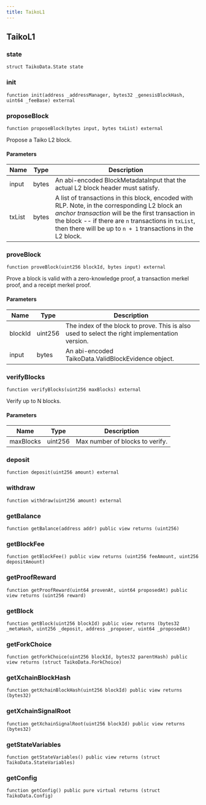 ```yaml
---
title: TaikoL1
---
```


## TaikoL1

### state

```solidity
struct TaikoData.State state
```

### init

```solidity
function init(address _addressManager, bytes32 _genesisBlockHash, uint64 _feeBase) external
```

### proposeBlock

```solidity
function proposeBlock(bytes input, bytes txList) external
```

Propose a Taiko L2 block.

#### Parameters

| Name   | Type  | Description                                                                                                                                                                                                                                                                 |
| ------ | ----- | --------------------------------------------------------------------------------------------------------------------------------------------------------------------------------------------------------------------------------------------------------------------------- |
| input  | bytes | An abi-encoded BlockMetadataInput that the actual L2 block header must satisfy.                                                                                                                                                                                             |
| txList | bytes | A list of transactions in this block, encoded with RLP. Note, in the corresponding L2 block an _anchor transaction_ will be the first transaction in the block -- if there are `n` transactions in `txList`, then there will be up to `n + 1` transactions in the L2 block. |

### proveBlock

```solidity
function proveBlock(uint256 blockId, bytes input) external
```

Prove a block is valid with a zero-knowledge proof, a transaction
merkel proof, and a receipt merkel proof.

#### Parameters

| Name    | Type    | Description                                                                                    |
| ------- | ------- | ---------------------------------------------------------------------------------------------- |
| blockId | uint256 | The index of the block to prove. This is also used to select the right implementation version. |
| input   | bytes   | An abi-encoded TaikoData.ValidBlockEvidence object.                                            |

### verifyBlocks

```solidity
function verifyBlocks(uint256 maxBlocks) external
```

Verify up to N blocks.

#### Parameters

| Name      | Type    | Description                     |
| --------- | ------- | ------------------------------- |
| maxBlocks | uint256 | Max number of blocks to verify. |

### deposit

```solidity
function deposit(uint256 amount) external
```

### withdraw

```solidity
function withdraw(uint256 amount) external
```

### getBalance

```solidity
function getBalance(address addr) public view returns (uint256)
```

### getBlockFee

```solidity
function getBlockFee() public view returns (uint256 feeAmount, uint256 depositAmount)
```

### getProofReward

```solidity
function getProofReward(uint64 provenAt, uint64 proposedAt) public view returns (uint256 reward)
```

### getBlock

```solidity
function getBlock(uint256 blockId) public view returns (bytes32 _metaHash, uint256 _deposit, address _proposer, uint64 _proposedAt)
```

### getForkChoice

```solidity
function getForkChoice(uint256 blockId, bytes32 parentHash) public view returns (struct TaikoData.ForkChoice)
```

### getXchainBlockHash

```solidity
function getXchainBlockHash(uint256 blockId) public view returns (bytes32)
```

### getXchainSignalRoot

```solidity
function getXchainSignalRoot(uint256 blockId) public view returns (bytes32)
```

### getStateVariables

```solidity
function getStateVariables() public view returns (struct TaikoData.StateVariables)
```

### getConfig

```solidity
function getConfig() public pure virtual returns (struct TaikoData.Config)
```
